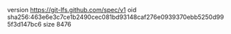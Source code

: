 version https://git-lfs.github.com/spec/v1
oid sha256:463e6e3c7ce1b2490cec081bd93148caf276e0939370ebb5250d995f3d147bc6
size 8476
